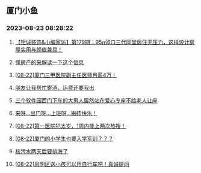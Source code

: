 ## 厦门小鱼 
### 2023-08-23 08:28:22

1. [【钜诚装饰&小编家访】第179期：95㎡6口三代同堂居住无压力，这样设计房屋实用与颜值兼具！](http://bbs.xmfish.com/read-htm-tid-18058567.html)

2. [懂房产的来解读一下这个信息](http://bbs.xmfish.com/read-htm-tid-18058328.html)

3. [[08-22]厦门三甲医院副主任医师月薪4万！](http://bbs.xmfish.com/read-htm-tid-18058509.html)

4. [朋友让我帮忙寄酒，运费还要我出](http://bbs.xmfish.com/read-htm-tid-18058430.html)

5. [三个软件园西门下车的大男人居然站在爱心专座不给老人让座](http://bbs.xmfish.com/read-htm-tid-18058224.html)

6. [来呀…出门呀…上班呀…搬砖快乐！](http://bbs.xmfish.com/read-htm-tid-18058250.html)

7. [[08-22]第一医院犯太岁，1周内能上两次热搜！](http://bbs.xmfish.com/read-htm-tid-18058500.html)

8. [[08-22]厦门的小学生也要入学军训？？？](http://bbs.xmfish.com/read-htm-tid-18058414.html)

9. [核污水两天后要排海了](http://bbs.xmfish.com/read-htm-tid-18058390.html)

10. [[08-22]思明区送小孩可以用自行车吧！真诚提问](http://bbs.xmfish.com/read-htm-tid-18058476.html)

